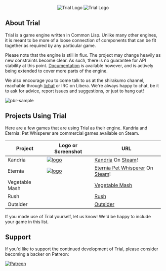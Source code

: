 <p align="center">
  <img alt="Trial Logo" src="docs/images/logos/trial%20vertical%20mixed%20square.svg#gh-light-mode-only" />
  <img alt="Trial Logo" src="docs/images/logos/trial%20vertical%20mixed%20square white.svg#gh-dark-mode-only" />
</p>

## About Trial
Trial is a game engine written in Common Lisp. Unlike many other engines, it is meant to be more of a loose connection of components that can be fit together as required by any particular game.

Please note that the engine is still in flux. The project may change heavily as new constraints become clear. As such, there is no guarantee for API stability at this point. [Documentation](https://shirakumo.github.io/trial) is available however, and is actively being extended to cover more parts of the engine.

We also encourage you to come talk to us at the shirakumo channel, reachable through [lichat](https://chat.tymoon.eu/?channel=shirakumo) or IRC on Libera. We're always happy to chat, be it to ask for advice, report issues and suggestions, or just to hang out!

![pbr-sample](docs/images/pbr-2.png)

## Projects Using Trial
Here are a few games that are using Trial as their engine. Kandria and Eternia: Pet Whisperer are commercial games available on Steam.

| Project | Logo or Screenshot | URL |
|---|---|---|
| Kandria | [![logo](https://kandria.com/media/small%20capsule.png)](https://kandria.com) | [Kandria](https://kandria.com) On [Steam](https://store.steampowered.com/app/1261430/Kandria/)! |
| Eternia | [![logo](https://kandria.com/eternia/media/small%20capsule.png)](https://kandria.com/eternia) | [Eternia Pet Whisperer](https://kandria.com/eternia) On [Steam](https://store.steampowered.com/app/1605720/Eternia_Pet_Whisperer/)! |
| Vegetable Mash | | [Vegetable Mash](https://shinmera.itch.io/vegetablemash) |
| Rush | | [Rush](https://shinmera.itch.io/rush) |
| Outsider | | [Outsider](https://shinmera.itch.io/outsider) |

If you made use of Trial yourself, let us know! We'd be happy to include your game in this list.

## Support
If you'd like to support the continued development of Trial, please consider becoming a backer on Patreon:

<a href="https://patreon.com/shinmera">
  <img alt="Patreon" src="https://filebox.tymoon.eu//file/TWpjeU9RPT0=" />
</a>
